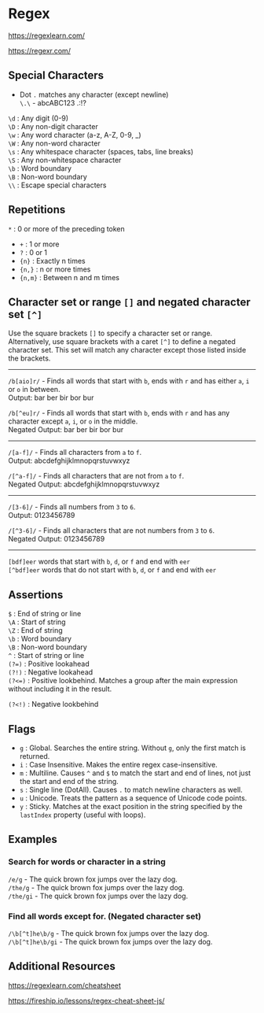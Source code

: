 # Regex


https://regexlearn.com/ 


https://regexr.com/

<span class="txt-green"></span>

## Special Characters

- Dot `.` matches any character (except newline) <br>
`\.\` - <span class='font-mono txt-yellow dark'>a</span><span class='font-mono txt-yellow dark'>b</span><span class='font-mono txt-yellow dark'>c</span><span class='font-mono txt-yellow dark'>A</span><span class='font-mono txt-yellow dark'>B</span><span class='font-mono txt-yellow dark'>C</span><span class='font-mono txt-yellow dark'>1</span><span class='font-mono txt-yellow dark'>2</span><span class='font-mono txt-yellow dark'>3</span><span class='font-mono txt-yellow dark'> </span><span class='font-mono txt-yellow dark'>.</span><span class='font-mono txt-yellow dark'>:</span><span class='font-mono txt-yellow dark'>!</span><span class='font-mono txt-yellow dark'>?</span>

`\d` : Any digit (0-9) <br>
`\D` : Any non-digit character <br>
`\w` : Any word character (a-z, A-Z, 0-9, _) <br>
`\W` : Any non-word character <br>
`\s` : Any whitespace character (spaces, tabs, line breaks) <br>
`\S` : Any non-whitespace character <br>
`\b` : Word boundary <br>
`\B` : Non-word boundary <br>
`\\` : Escape special characters <br>


## Repetitions

`*` : 0 or more of the preceding token




- `+` : 1 or more
- `?` : 0 or 1
- `{n}` : Exactly n times
- `{n,}` : n or more times
- `{n,m}` : Between n and m times


## Character set or range `[]` and negated character set `[^]`

Use the square brackets `[]` to specify a character set or range. Alternatively, use
square brackets with a caret `[^]` to define a negated character set. This set will match
any character except those listed inside the brackets.

---

`/b[aio]r/` - Finds all words that start with `b`, ends with `r` and has either `a`, `i` or `o` in between. <br>
Output:  <span class='font-mono txt-yellow dark'>bar</span> ber <span class='font-mono txt-yellow dark'>bir</span> <span class='font-mono txt-yellow dark'>bor</span> bur

`/b[^eu]r/` - Finds all words that start with `b`, ends with `r` and has any character except `a`, `i`, or `o` in the middle. <br>
Negated Output: bar <span class='txt-yellow dark'>ber</span> bir bor <span class='txt-yellow dark'>bur</span>

---

`/[a-f]/` - Finds all characters from `a` to `f`. <br>
Output: <span class='txt-yellow dark'>a</span><span class='txt-yellow dark'>b</span><span class='txt-yellow dark'>c</span><span class='txt-yellow dark'>d</span><span class='txt-yellow dark'>e</span><span class='txt-yellow dark'>f</span>ghijklmnopqrstuvwxyz

`/[^a-f]/` - Finds all characters that are not from `a` to `f`. <br>
Negated Output: abcdef<span class='txt-yellow dark'>g</span><span class='txt-yellow dark'>h</span><span class='txt-yellow dark'>i</span><span class='txt-yellow dark'>j</span><span class='txt-yellow dark'>k</span><span class='txt-yellow dark'>l</span><span class='txt-yellow dark'>m</span><span class='txt-yellow dark'>n</span><span class='txt-yellow dark'>o</span><span class='txt-yellow dark'>p</span><span class='txt-yellow dark'>q</span><span class='txt-yellow dark'>r</span><span class='txt-yellow dark'>s</span><span class='txt-yellow dark'>t</span><span class='txt-yellow dark'>u</span><span class='txt-yellow dark'>v</span><span class='txt-yellow dark'>w</span><span class='txt-yellow dark'>x</span><span class='txt-yellow dark'>y</span><span class='txt-yellow dark'>z</span>

---

`/[3-6]/` - Finds all numbers from `3` to `6`. <br>
Output: 012<span class='txt-yellow dark'>3</span><span class='txt-yellow dark'>4</span><span class='txt-yellow dark'>5</span><span class='txt-yellow dark'>6</span>789

`/[^3-6]/` - Finds all characters that are not numbers from `3` to `6`. <br>
Negated Output: <span class='txt-yellow dark'>0</span><span class='txt-yellow dark'>1</span><span class='txt-yellow dark'>2</span>3456<span class='txt-yellow dark'>7</span><span class='txt-yellow dark'>8</span><span class='txt-yellow dark'>9</span>

---

`[bdf]eer` words that start with `b`, `d`, or `f` and end with `eer` <br>
`[^bdf]eer` words that do not start with `b`, `d`, or `f` and end with `eer` <br>


<!-- - `()` : Group -->
<!-- - `|` : Either or -->
<!-- - `(?:)` : Non-capturing group -->


## Assertions

`$` : End of string or line <br>
`\A` : Start of string <br>
`\Z` : End of string <br>
`\b` : Word boundary <br>
`\B` : Non-word boundary <br>
`^` : Start of string or line <br>
`(?=)` : Positive lookahead <br>
`(?!)` : Negative lookahead <br>
`(?<=)` : Positive lookbehind. Matches a group after the main expression without including it in the result. <br>


`(?<!)` : Negative lookbehind <br>


## Flags

- `g` : Global. Searches the entire string. Without `g`, only the first match is returned.
- `i` : Case Insensitive. Makes the entire regex case-insensitive.
- `m` : Multiline. Causes `^` and `$` to match the start and end of lines, not just the start and end of the string.
- `s` : Single line (DotAll). Causes `.` to match newline characters as well.
- `u` : Unicode. Treats the pattern as a sequence of Unicode code points.
- `y` : Sticky. Matches at the exact position in the string specified by the `lastIndex` property (useful with loops).


## Examples


### Search for words or character in a string

`/e/g` - Th<span class="font-mono txt-yellow fw9">e</span> quick brown fox jumps ov<span class="font-mono txt-yellow fw9">e</span>r th<span class="font-mono txt-yellow fw9">e</span> lazy dog. <br>
`/the/g` - The quick brown fox jumps over <span class="font-mono txt-yellow fw9">the</span> lazy dog. <br>
`/the/gi` - <span class="font-mono txt-yellow fw9">The</span> quick brown fox jumps over <span class="font-mono txt-yellow fw9">the</span> lazy dog. <br>





### Find all words except for. (Negated character set)

`/\b[^t]he\b/g` - The quick brown fox jumps over <span class="font-mono txt-yellow fw9">the</span> lazy dog. <br>
`/\b[^t]he\b/gi` - <span class="font-mono txt-yellow fw9">The</span> quick brown fox jumps over <span class="font-mono txt-yellow fw9">the</span> lazy dog. <br>



## Additional Resources

https://regexlearn.com/cheatsheet

https://fireship.io/lessons/regex-cheat-sheet-js/
